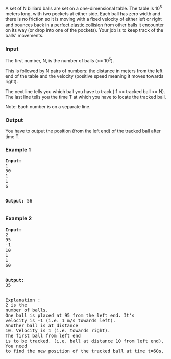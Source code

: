 <p>A set of N billiard balls are set on a one-dimensional table. The table is 10<sup>5</sup> meters long, with two pockets at either side. Each ball has zero width and there is no friction so it is moving with a fixed velocity of either left or right and bounces back in a <a href="http://en.wikipedia.org/wiki/Elastic_collision">perfect elastic collision</a> from other balls it encounter on its way (or drop into one of the pockets). Your job is to keep track of the balls' movements.</p>
<h3>Input</h3>
<p>The first number, N, is the number of balls (&lt;= 10<sup>5</sup>).</p>
<p>This is followed by N pairs of numbers: the distance in meters from the left end of the table and the velocity (positive speed meaning it moves towards right).</p>
<p>The next line tells you which ball you have to track ( 1 &lt;= tracked ball &lt;= N).<br>The last line tells you the time T at which you have to locate the tracked ball.</p>
<p>Note: Each number is on a separate line.</p>
<h3>Output</h3>
<p>You have to output the position (from the left end) of the tracked ball after time T.</p>
<h3>Example 1</h3>
<pre><strong>Input:</strong>
1 <br>50 <br>1 <br>1 <br>6

<strong>Output:</strong>
56<br></pre>
<h3>Example 2</h3>
<pre><strong>Input:</strong>
2 <br>95<br>-1 <br>10 <br>1 <br>1 <br>60

<strong>Output:</strong><br>35<br><br><pre>Explanation : <br>2 is the number of balls,<br>One ball is placed at 95 from the left end. It's velocity is -1 (i.e. 1 m/s towards left).<br>Another ball is at distance 10. Velocity is 1 (i.e. towards right).<br>The first ball from left end is to be tracked. (i.e. ball at distance 10 from left end).<br>You need to find the new position of the tracked ball at time t=60s.</pre>
</pre>
